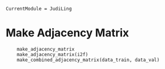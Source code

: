 ```@meta
CurrentModule = JudiLing
```

# Make Adjacency Matrix

```@docs
    make_adjacency_matrix
    make_adjacency_matrix(i2f)
    make_combined_adjacency_matrix(data_train, data_val)
```